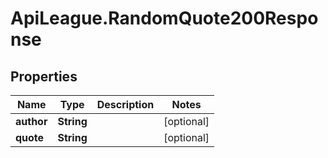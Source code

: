 # ApiLeague.RandomQuote200Response

## Properties

Name | Type | Description | Notes
------------ | ------------- | ------------- | -------------
**author** | **String** |  | [optional] 
**quote** | **String** |  | [optional] 


